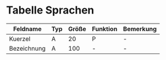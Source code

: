 # Tabelle Sprachen



| Feldname    | Typ | Größe | Funktion | Bemerkung |
|-------------|-----|-------|----------|-----------|
| Kuerzel     | A   | 20    | P        | -         |
| Bezeichnung | A   | 100   | -        | -         |



